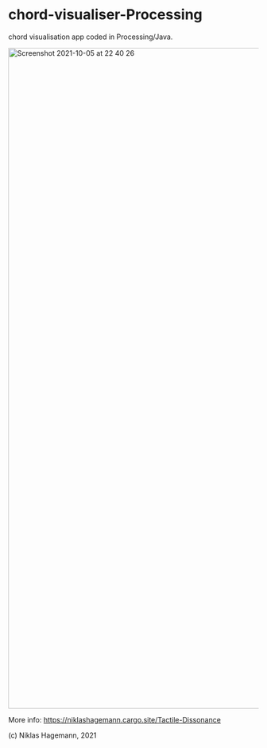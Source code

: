 # chord-visualiser-Processing
chord visualisation app coded in Processing/Java.

<img width="1327" alt="Screenshot 2021-10-05 at 22 40 26" src="https://user-images.githubusercontent.com/16756276/136099407-16569820-42d5-4293-9ab9-f7d93b7128a1.png">

More info: https://niklashagemann.cargo.site/Tactile-Dissonance

(c) Niklas Hagemann, 2021
